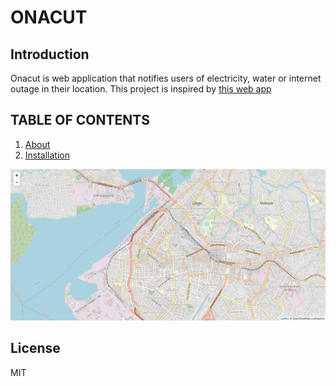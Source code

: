 # ONACUT
## Introduction
Onacut is web application that notifies users of electricity, water or internet outage in their location. This project is inspired by [this web app](https://xn--strungsauskunft-9sb.de/stromausfall)

## TABLE OF CONTENTS
1. [About](docs/ABOUT.md)
2. [Installation](docs/INSTALLATION.md)

![Image](docs/images/map.png)

## License
MIT

